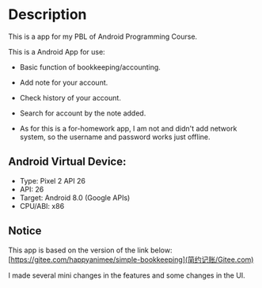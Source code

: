 # Description
 This is a app for my PBL of Android Programming Course.
 
 This is a Android App for use:
 - Basic function of bookkeeping/accounting.
 - Add note for your account.
 - Check history of your account.
 - Search for account by the note added.
 
 - As for this is a for-homework app, I am not and didn't add network system, so the username and password works just offline.
 
## Android Virtual Device:
 - Type: Pixel 2 API 26
 - API: 26
 - Target: Android 8.0 (Google APIs)
 - CPU/ABI: x86
 
## Notice
 This app is based on the version of the link below:
 [https://gitee.com/happyanimee/simple-bookkeeping](简约记账/Gitee.com)

 I made several mini changes in the features and some changes in the UI.
